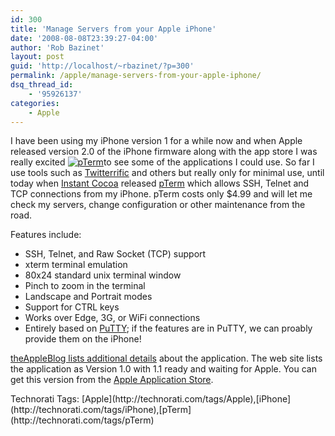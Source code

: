 ```yaml
---
id: 300
title: 'Manage Servers from your Apple iPhone'
date: '2008-08-08T23:39:27-04:00'
author: 'Rob Bazinet'
layout: post
guid: 'http://localhost/~rbazinet/?p=300'
permalink: /apple/manage-servers-from-your-apple-iphone/
dsq_thread_id:
    - '95926137'
categories:
    - Apple
---
```


I have been using my iPhone version 1 for a while now and when Apple released version 2.0 of the iPhone firmware along with the app store I was really excited [![pTerm](http://accidentaltechnologist.com/files/media/image/WindowsLiveWriter/SSHfromyouAppleiPhone_148D8/pTerm_thumb.jpg)](http://accidentaltechnologist.com/files/media/image/WindowsLiveWriter/SSHfromyouAppleiPhone_148D8/pTerm_2.jpg)to see some of the applications I could use. So far I use tools such as [Twitterrific](http://iconfactory.com/software/twitterrific) and others but really only for minimal use, until today when [Instant Cocoa](http://www.instantcocoa.com/products/pTerm/) released [pTerm](http://phobos.apple.com/WebObjects/MZStore.woa/wa/viewSoftware?id=287269552&mt=8) which allows SSH, Telnet and TCP connections from my iPhone. pTerm costs only $4.99 and will let me check my servers, change configuration or other maintenance from the road.

Features include:

- SSH, Telnet, and Raw Socket (TCP) support
- xterm terminal emulation
- 80x24 standard unix terminal window
- Pinch to zoom in the terminal
- Landscape and Portrait modes
- Support for CTRL keys
- Works over Edge, 3G, or WiFi connections
- Entirely based on [PuTTY](http://www.chiark.greenend.org.uk/%7Esgtatham/putty/); if the features are in PuTTY, we can proably provide them on the iPhone!

[theAppleBlog lists additional details](http://theappleblog.com/2008/08/08/my-holy-grail-of-iphone-apps-arrives-pterm/) about the application. The web site lists the application as Version 1.0 with 1.1 ready and waiting for Apple. You can get this version from the [Apple Application Store](http://phobos.apple.com/WebObjects/MZStore.woa/wa/viewSoftware?id=287269552&mt=8).

<div class="wlWriterSmartContent" id="scid:0767317B-992E-4b12-91E0-4F059A8CECA8:c8c66792-ca84-4ba6-966b-06c3b9ef78f8" style="padding-right: 0px; display: inline; padding-left: 0px; padding-bottom: 0px; margin: 0px; padding-top: 0px">Technorati Tags: [Apple](http://technorati.com/tags/Apple),[iPhone](http://technorati.com/tags/iPhone),[pTerm](http://technorati.com/tags/pTerm)</div>